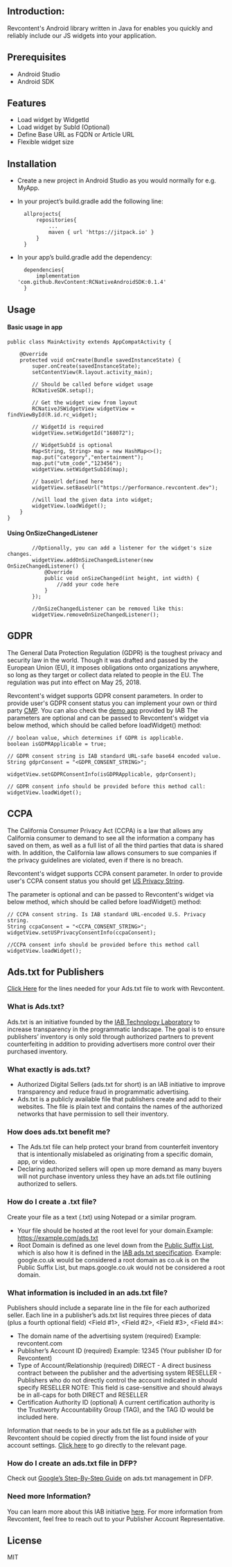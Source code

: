 
## Introduction:

Revcontent's Android library written in Java for enables you quickly and reliably include our JS widgets into your application.

## Prerequisites 

- Android Studio
- Android SDK

## Features 

- Load widget by WidgetId
- Load widget by SubId (Optional)
- Define Base URL as FQDN or Article URL
- Flexible widget size

## Installation 

- Create a new project in Android Studio as you would normally for e.g. MyApp.

- In your project’s build.gradle add the following line:
	
    	allprojects{
        	repositories{
            	...
                maven { url 'https://jitpack.io' }
            }
        }

- In your app’s build.gradle add the dependency:

	    dependencies{
            implementation 'com.github.RevContent:RCNativeAndroidSDK:0.1.4'
        }

## Usage

#### Basic usage in app

```
public class MainActivity extends AppCompatActivity {

    @Override
    protected void onCreate(Bundle savedInstanceState) {
        super.onCreate(savedInstanceState);
        setContentView(R.layout.activity_main);

        // Should be called before widget usage
        RCNativeSDK.setup();

        // Get the widget view from layout
        RCNativeJSWidgetView widgetView = findViewById(R.id.rc_widget);

        // WidgetId is required
        widgetView.setWidgetId("168072");

        // WidgetSubId is optional
        Map<String, String> map = new HashMap<>();
        map.put("category","entertainment");
        map.put("utm_code","123456");
        widgetView.setWidgetSubId(map);

        // baseUrl defined here
        widgetView.setBaseUrl("https://performance.revcontent.dev");

        //will load the given data into widget;
        widgetView.loadWidget();
    }
}
```

#### Using OnSizeChangedListener

```
        //Optionally, you can add a listener for the widget's size changes.
        widgetView.addOnSizeChangedListener(new OnSizeChangedListener() {
            @Override
            public void onSizeChanged(int height, int width) {
                //add your code here
            }
        });

        //OnSizeChangedListener can be removed like this:
        widgetView.removeOnSizeChangedListener();
```

## GDPR

The General Data Protection Regulation (GDPR) is the toughest privacy and security law in the world. Though it was drafted and passed by the European Union (EU), it imposes obligations onto organizations anywhere, so long as they target or collect data related to people in the EU. The regulation was put into effect on May 25, 2018.

Revcontent's widget supports GDPR consent parameters.
In order to provide user's GDPR consent status you can implement your own or third party [CMP](https://github.com/InteractiveAdvertisingBureau/GDPR-Transparency-and-Consent-Framework/blob/master/Mobile%20In-App%20Consent%20APIs%20v1.0%20Final.md).
You can also check the [demo app](https://github.com/InteractiveAdvertisingBureau/GDPR-Transparency-and-Consent-Framework/tree/master/In-App%20Reference/Android) provided by IAB
The parameters are optional and can be passed to Revcontent's widget via below method, which should be called before loadWidget() method:

```
// boolean value, which determines if GDPR is applicable.
boolean isGDPRApplicable = true;

// GDPR consent string is IAB standard URL-safe base64 encoded value.
String gdprConsent = "<GDPR_CONSENT_STRING>";

widgetView.setGDPRConsentInfo(isGDPRApplicable, gdprConsent);

// GDPR consent info should be provided before this method call:
widgetView.loadWidget();

```

## CCPA

The California Consumer Privacy Act (CCPA) is a law that allows any California consumer to demand to see all the information a company has saved on them, as well as a full list of all the third parties that data is shared with. In addition, the California law allows consumers to sue companies if the privacy guidelines are violated, even if there is no breach.

Revcontent's widget supports CCPA consent parameter.
In order to provide user's CCPA consent status you should get [US Privacy String](https://github.com/InteractiveAdvertisingBureau/USPrivacy/blob/master/CCPA/US%20Privacy%20String.md).

The parameter is optional and can be passed to Revcontent's widget via below method, which should be called before loadWidget() method:

```
// CCPA consent string. Is IAB standard URL-encoded U.S. Privacy string.
String ccpaConsent = "<CCPA_CONSENT_STRING>";
widgetView.setUSPrivacyConsentInfo(ccpaConsent);

//CCPA consent info should be provided before this method call
widgetView.loadWidget();

```

## Ads.txt for Publishers

[Click Here](https://www.revcontent.com/ads_txt) for the lines needed for your Ads.txt file to work with Revcontent.

### What is Ads.txt?

Ads.txt is an initiative founded by the [IAB Technology Laboratory](https://iabtechlab.com/) to increase transparency in the programmatic landscape. The goal is to ensure publishers’ inventory is only sold through authorized partners to prevent counterfeiting in addition to providing advertisers more control over their purchased inventory.

### What exactly is ads.txt?

- Authorized Digital Sellers (ads.txt for short) is an IAB initiative to improve transparency and reduce fraud in programmatic advertising.
- Ads.txt is a publicly available file that publishers create and add to their websites. The file is plain text and contains the names of the authorized networks that have permission to sell their inventory.

### How does ads.txt benefit me?

- The Ads.txt file can help protect your brand from counterfeit inventory that is intentionally mislabeled as originating from a specific domain, app, or video.
- Declaring authorized sellers will open up more demand as many buyers will not purchase inventory unless they have an ads.txt file outlining authorized to sellers.

### How do I create a .txt file?

Create your file as a text (.txt) using Notepad or a similar program.

- Your file should be hosted at the root level for your domain.Example: https://example.com/ads.txt
- Root Domain is defined as one level down from the [Public Suffix List](https://publicsuffix.org/list/), which is also how it is defined in the [IAB ads.txt specification](https://iabtechlab.com/ads-txt/). Example: google.co.uk would be considered a root domain as co.uk is on the Public Suffix List, but maps.google.co.uk would not be considered a root domain.

### What information is included in an ads.txt file?

Publishers should include a separate line in the file for each authorized seller. Each line in a publisher’s ads.txt list requires three pieces of data (plus a fourth optional field) <Field #1>, <Field #2>, <Field #3>, <Field #4>:
- The domain name of the advertising system (required) Example: revcontent.com
- Publisher’s Account ID (required) Example: 12345 (Your publisher ID for Revcontent)
- Type of Account/Relationship (required) DIRECT - A direct business contract between the publisher and the advertising system RESELLER - Publishers who do not directly control the account indicated in  should specify RESELLER NOTE: This field is case-sensitive and should always be in all-caps for both DIRECT and RESELLER
- Certification Authority ID (optional) A current certification authority is the Trustworty Accountability Group (TAG), and the TAG ID would be included here.

Information that needs to be in your ads.txt file as a publisher with Revcontent should be copied directly from the list found inside of your account settings. [Click here](https://www.revcontent.com/ads_txt) to go directly to the relevant page.

### How do I create an ads.txt file in DFP?

Check out [Google’s Step-By-Step Guide](https://support.google.com/dfp_premium/answer/7544382) on ads.txt management in DFP.

### Need more Information?
You can learn more about this IAB initiative [here](https://iabtechlab.com/ads-txt/). For more information from Revcontent, feel free to reach out to your Publisher Account Representative.

## License

 MIT
